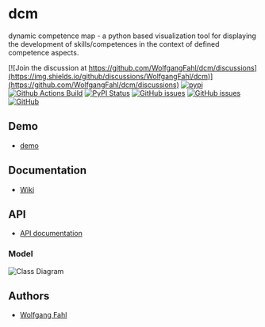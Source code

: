 # dcm
dynamic competence map - a python based visualization tool
for displaying the development of skills/competences in the context of
defined competence aspects.

[![Join the discussion at https://github.com/WolfgangFahl/dcm/discussions](https://img.shields.io/github/discussions/WolfgangFahl/dcm)](https://github.com/WolfgangFahl/dcm/discussions)
[![pypi](https://img.shields.io/pypi/pyversions/dynamic_competence_map)](https://pypi.org/project/dynamic-competence-map/)
[![Github Actions Build](https://github.com/WolfgangFahl/dcm/actions/workflows/build.yml/badge.svg)](https://github.com/WolfgangFahl/dcm/actions/workflows/build.yml)
[![PyPI Status](https://img.shields.io/pypi/v/dynamic_competence_map.svg)](https://pypi.python.org/pypi/dynamic-competence-map/)
[![GitHub issues](https://img.shields.io/github/issues/WolfgangFahl/dcm.svg)](https://github.com/WolfgangFahl/dcm/issues)
[![GitHub issues](https://img.shields.io/github/issues-closed/WolfgangFahl/dcm.svg)](https://github.com/WolfgangFahl/dcm/issues/?q=is%3Aissue+is%3Aclosed)
[![GitHub](https://img.shields.io/github/license/WolfgangFahl/dcm)](https://www.apache.org/licenses/LICENSE-2.0)

## Demo
* [demo](http://dcm.bitplan.com)

## Documentation
* [Wiki](http://wiki.bitplan.com/index.php/dcm)

## API
* [API documentation](http://dcm.bitplan.com/docs)

### Model
![Class Diagram](http://www.plantuml.com/plantuml/proxy?src=https://raw.githubusercontent.com/WolfgangFahl/dcm/main/dcm.puml)

## Authors
* [Wolfgang Fahl](http://www.bitplan.com/Wolfgang_Fahl)


